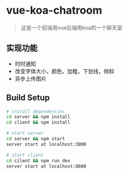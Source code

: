 # vue-koa-chatroom

> 这是一个前端用vue后端用koa的一个聊天室

## 实现功能
* 时时通知
* 改变字体大小，颜色，加粗，下划线，倾斜
* 异步上传图片

## Build Setup

``` bash
# install dependencies
cd server && npm install
cd client && npm install

# start server
cd server && npm start
server start at localhost:3000

# start client
cd cilent && npm run dev
server start at localhost:8080

``` 
